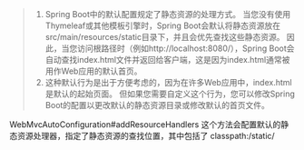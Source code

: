 > 1. Spring Boot中的默认配置规定了静态资源的处理方式。
     当您没有使用Thymeleaf或其他模板引擎时，Spring Boot会默认将静态资源放在src/main/resources/static目录下，并且会优先查找这些静态资源。
     因此，当您访问根路径时（例如http://localhost:8080/），Spring Boot会自动查找index.html文件并返回给客户端，这是因为index.html通常被用作Web应用的默认首页。
> 2. 这种默认行为是出于方便考虑的，因为在许多Web应用中，index.html是默认的起始页面。
     但如果您需要自定义这个行为，您可以修改Spring Boot的配置以更改默认的静态资源目录或修改默认的首页文件。

WebMvcAutoConfiguration#addResourceHandlers
这个方法会配置默认的静态资源处理器，指定了静态资源的查找位置，其中包括了 classpath:/static/